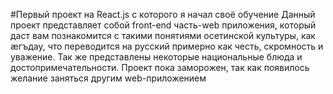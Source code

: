 #Первый проект на React.js с которого я начал своё обучение
Данный проект представляет собой front-end часть-web приложения, который даст вам познакомится с такими понятиями осетинской культуры, как æгъдау, что переводится на русский примерно как честь, скромность и уважение. Так же представлены некоторые национальные блюда и достопримечательности.
Проект пока заморожен, так как появилось желание заняться другим web-приложением
